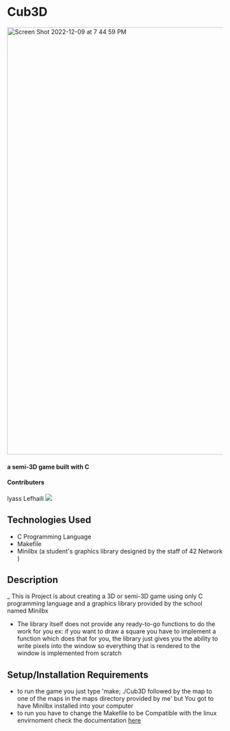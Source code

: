 # Cub3D

<img width="998" alt="Screen Shot 2022-12-09 at 7 44 59 PM" src="https://user-images.githubusercontent.com/95024105/206771750-ef2f6c7d-697d-4b87-82c7-ff7b071e570f.png">

#### a semi-3D game built with C

#### Contributers
lyass Lefhaili
<a href="https://github.com/ytouate/Cub3D/graphs/contributors">
  <img src="https://contrib.rocks/image?repo=ytouate/Cub3D" />
</a>

## Technologies Used

* C Programming Language
* Makefile
* Minilbx (a student's graphics library designed by the staff of 42 Network )

## Description

_ This is Project is about creating a 3D or semi-3D game using only C programming language and a graphics library provided by the school named Minilbx
- The library itself does not provide any ready-to-go functions to do the work for you ex: if you want to draw a square you have to implement a function which does that for you, the library just gives you the ability to write pixels into the window so everything that is rendered to the window is implemented from scratch

## Setup/Installation Requirements

* to run the game you just type 'make; ./Cub3D followed by the map to one of the maps in the maps directory provided by me' but You got to have Minilbx installed into your computer
* to run you have to change the Makefile to be Compatible with the linux envirnoment check the documentation <a href="https://harm-smits.github.io/42docs/libs/minilibx/getting_started.html">here</a>

